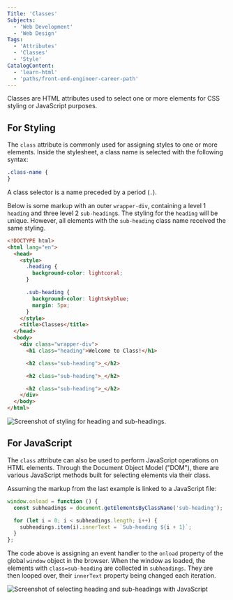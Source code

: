 ```yaml
---
Title: 'Classes'
Subjects:
  - 'Web Development'
  - 'Web Design'
Tags:
  - 'Attributes'
  - 'Classes'
  - 'Style'
CatalogContent:
  - 'learn-html'
  - 'paths/front-end-engineer-career-path'
---
```


Classes are HTML attributes used to select one or more elements for CSS styling or JavaScript purposes.

## For Styling

The `class` attribute is commonly used for assigning styles to one or more elements. Inside the stylesheet, a class name is selected with the following syntax:

```css
.class-name {
}
```

A class selector is a name preceded by a period (`.`).

Below is some markup with an outer `wrapper-div`, containing a level 1 `heading` and three level 2 `sub-heading`s. The styling for the `heading` will be unique. However, all elements with the `sub-heading` class name received the same styling.

```html
<!DOCTYPE html>
<html lang="en">
  <head>
    <style>
      .heading {
        background-color: lightcoral;
      }

      .sub-heading {
        background-color: lightskyblue;
        margin: 5px;
      }
    </style>
    <title>Classes</title>
  </head>
  <body>
    <div class="wrapper-div">
      <h1 class="heading">Welcome to Class!</h1>

      <h2 class="sub-heading">_</h2>

      <h2 class="sub-heading">_</h2>

      <h2 class="sub-heading">_</h2>
    </div>
  </body>
</html>
```

![Screenshot of styling for heading and sub-headings.](https://i.imgur.com/fMWV8DY.png)

## For JavaScript

The `class` attribute can also be used to perform JavaScript operations on HTML elements. Through the Document Object Model ("DOM"), there are various JavaScript methods built for selecting elements via their class.

Assuming the markup from the last example is linked to a JavaScript file:

```js
window.onload = function () {
  const subheadings = document.getElementsByClassName('sub-heading');

  for (let i = 0; i < subheadings.length; i++) {
    subheadings.item(i).innerText = `Sub-heading ${i + 1}`;
  }
};
```

The code above is assigning an event handler to the `onload` property of the global `window` object in the browser. When the window as loaded, the elements with `class=sub-heading` are collected in `subheadings`. They are then looped over, their `innerText` property being changed each iteration.

![Screenshot of selecting heading and sub-headings with JavaScript](https://i.imgur.com/2uIJMAq.png)
